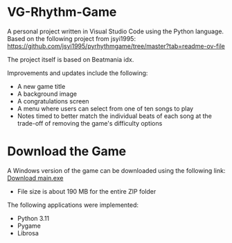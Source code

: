# VG-Rhythm-Game
A personal project written in Visual Studio Code using the Python language. Based on the following project from jsyi1995: https://github.com/jsyi1995/pyrhythmgame/tree/master?tab=readme-ov-file 

The project itself is based on Beatmania idx. 

Improvements and updates include the following:
* A new game title
* A background image
* A congratulations screen
* A menu where users can select from one of ten songs to play
* Notes timed to better match the individual beats of each song at the trade-off of removing the game's difficulty options


# Download the Game
A Windows version of the game can be downloaded using the following link:
[Download main.exe]([https://1drv.ms/u/c/0bd01f296bdf94e4/EZT68CICBoRMmDWSc47W2gMB9d26OinC19FPUWtgqu-TEA?e=OqmX9r])

* File size is about 190 MB for the entire ZIP folder


The following applications were implemented:
* Python 3.11
* Pygame
* Librosa





